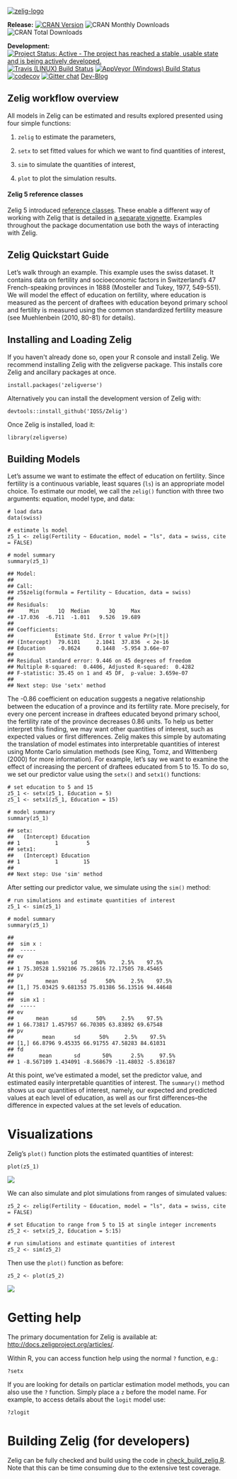 <!-- README.md is generated from README.Rmd. Please edit that file -->
[![zelig-logo](man/figures/zelig.png)](http://zeligproject.org)

<!--- Badges ----->
**Release:** [![CRAN
Version](http://www.r-pkg.org/badges/version/Zelig)](http://cran.r-project.org/package=Zelig)
![CRAN Monthly
Downloads](http://cranlogs.r-pkg.org/badges/last-month/Zelig) ![CRAN
Total Downloads](http://cranlogs.r-pkg.org/badges/grand-total/Zelig)

**Development:** [![Project Status: Active - The project has reached a
stable, usable state and is being actively
developed.](http://www.repostatus.org/badges/latest/active.svg)](http://www.repostatus.org/#active)
[![Travis (LINUX) Build
Status](https://travis-ci.org/IQSS/Zelig.svg?branch=master)](https://travis-ci.org/IQSS/Zelig)
[![AppVeyor (Windows) Build
Status](https://ci.appveyor.com/api/projects/status/github/IQSS/Zelig?branch=master&svg=true)](https://ci.appveyor.com/project/IQSS/Zelig)
[![codecov](https://codecov.io/gh/IQSS/Zelig/branch/master/graph/badge.svg)](https://codecov.io/gh/IQSS/Zelig)
[![Gitter
chat](https://badges.gitter.im/Zelig-dev/gitter.png)](https://gitter.im/Zelig-dev/Lobby?utm_source=share-link&utm_medium=link&utm_campaign=share-link)
[Dev-Blog](https://medium.com/zelig-dev)

Zelig workflow overview
-----------------------

All models in Zelig can be estimated and results explored presented
using four simple functions:

1.  `zelig` to estimate the parameters,

2.  `setx` to set fitted values for which we want to find quantities of
    interest,

3.  `sim` to simulate the quantities of interest,

4.  `plot` to plot the simulation results.

#### Zelig 5 reference classes

Zelig 5 introduced [reference classes](http://adv-r.had.co.nz/R5.html).
These enable a different way of working with Zelig that is detailed in
[a separate vignette](docs/articles/zelig5_vs_zelig5.html). Examples
throughout the package documentation use both the ways of interacting
with Zelig.

Zelig Quickstart Guide
----------------------

Let’s walk through an example. This example uses the swiss dataset. It
contains data on fertility and socioeconomic factors in Switzerland’s 47
French-speaking provinces in 1888 (Mosteller and Tukey, 1977, 549-551).
We will model the effect of education on fertility, where education is
measured as the percent of draftees with education beyond primary school
and fertility is measured using the common standardized fertility
measure (see Muehlenbein (2010, 80-81) for details).

Installing and Loading Zelig
----------------------------

If you haven't already done so, open your R console and install Zelig.
We recommend installing Zelig with the zeligverse package. This installs
core Zelig and ancillary packages at once.

    install.packages('zeligverse')

Alternatively you can install the development version of Zelig with:

    devtools::install_github('IQSS/Zelig')

Once Zelig is installed, load it:

    library(zeligverse)

Building Models
---------------

Let’s assume we want to estimate the effect of education on fertility.
Since fertility is a continuous variable, least squares (`ls`) is an
appropriate model choice. To estimate our model, we call the `zelig()`
function with three two arguments: equation, model type, and data:

    # load data
    data(swiss)

    # estimate ls model
    z5_1 <- zelig(Fertility ~ Education, model = "ls", data = swiss, cite = FALSE)

    # model summary
    summary(z5_1)

    ## Model: 
    ## 
    ## Call:
    ## z5$zelig(formula = Fertility ~ Education, data = swiss)
    ## 
    ## Residuals:
    ##     Min      1Q  Median      3Q     Max 
    ## -17.036  -6.711  -1.011   9.526  19.689 
    ## 
    ## Coefficients:
    ##             Estimate Std. Error t value Pr(>|t|)
    ## (Intercept)  79.6101     2.1041  37.836  < 2e-16
    ## Education    -0.8624     0.1448  -5.954 3.66e-07
    ## 
    ## Residual standard error: 9.446 on 45 degrees of freedom
    ## Multiple R-squared:  0.4406, Adjusted R-squared:  0.4282 
    ## F-statistic: 35.45 on 1 and 45 DF,  p-value: 3.659e-07
    ## 
    ## Next step: Use 'setx' method

The -0.86 coefficient on education suggests a negative relationship
between the education of a province and its fertility rate. More
precisely, for every one percent increase in draftees educated beyond
primary school, the fertility rate of the province decreases 0.86 units.
To help us better interpret this finding, we may want other quantities
of interest, such as expected values or first differences. Zelig makes
this simple by automating the translation of model estimates into
interpretable quantities of interest using Monte Carlo simulation
methods (see King, Tomz, and Wittenberg (2000) for more information).
For example, let’s say we want to examine the effect of increasing the
percent of draftees educated from 5 to 15. To do so, we set our
predictor value using the `setx()` and `setx1()` functions:

    # set education to 5 and 15
    z5_1 <- setx(z5_1, Education = 5)
    z5_1 <- setx1(z5_1, Education = 15)

    # model summary
    summary(z5_1)

    ## setx:
    ##   (Intercept) Education
    ## 1           1         5
    ## setx1:
    ##   (Intercept) Education
    ## 1           1        15
    ## 
    ## Next step: Use 'sim' method

After setting our predictor value, we simulate using the `sim()` method:

    # run simulations and estimate quantities of interest
    z5_1 <- sim(z5_1)

    # model summary
    summary(z5_1)

    ## 
    ##  sim x :
    ##  -----
    ## ev
    ##       mean       sd      50%     2.5%    97.5%
    ## 1 75.30528 1.592106 75.28616 72.17505 78.45465
    ## pv
    ##          mean       sd      50%     2.5%    97.5%
    ## [1,] 75.03425 9.681353 75.01386 56.13516 94.44648
    ## 
    ##  sim x1 :
    ##  -----
    ## ev
    ##       mean       sd      50%     2.5%    97.5%
    ## 1 66.73817 1.457957 66.70305 63.83892 69.67548
    ## pv
    ##         mean      sd      50%     2.5%    97.5%
    ## [1,] 66.8796 9.45335 66.91755 47.58283 84.61031
    ## fd
    ##        mean       sd       50%      2.5%     97.5%
    ## 1 -8.567109 1.434091 -8.568679 -11.48032 -5.836187

At this point, we’ve estimated a model, set the predictor value, and
estimated easily interpretable quantities of interest. The `summary()`
method shows us our quantities of interest, namely, our expected and
predicted values at each level of education, as well as our first
differences–the difference in expected values at the set levels of
education.

Visualizations
==============

Zelig’s `plot()` function plots the estimated quantities of interest:

    plot(z5_1)

![](man/figures/example_plot_graph-1.png)

We can also simulate and plot simulations from ranges of simulated
values:

    z5_2 <- zelig(Fertility ~ Education, model = "ls", data = swiss, cite = FALSE)

    # set Education to range from 5 to 15 at single integer increments
    z5_2 <- setx(z5_2, Education = 5:15)

    # run simulations and estimate quantities of interest
    z5_2 <- sim(z5_2)

Then use the `plot()` function as before:

    z5_2 <- plot(z5_2)

![](man/figures/example_plot_ci_plot-1.png)

Getting help
============

The primary documentation for Zelig is available at:
<http://docs.zeligproject.org/articles/>.

Within R, you can access function help using the normal `?` function,
e.g.:

    ?setx

If you are looking for details on particlar estimation model methods,
you can also use the `?` function. Simply place a `z` before the model
name. For example, to access details about the `logit` model use:

    ?zlogit

Building Zelig (for developers)
===============================

Zelig can be fully checked and build using the code in
[check\_build\_zelig.R](check_build_zelig.R). Note that this can be time
consuming due to the extensive test coverage.
